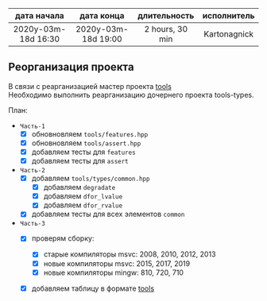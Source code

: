 
| дата начала         |   дата конца        | длительность    | исполнитель  |
|:-------------------:|:-------------------:|:---------------:|:------------:|
| 2020y-03m-18d 16:30 | 2020y-03m-18d 19:00 | 2 hours, 30 min | Kartonagnick |

Реорганизация проекта
---

В связи с реарганизацией мастер проекта [tools](https://github.com/Kartonagnick/tools)  
Необходимо выполнить реарганизацию дочернего проекта tools-types.  

План:  
  - `Часть-1`  
    - [x] обновновляем `tools/features.hpp`  
    - [x] обновновляем `tools/assert.hpp`  
    - [x] добавляем тесты для `features`  
    - [x] добавляем тесты для `assert`  
  - `Часть-2`  
    - [x] добавляем `tools/types/common.hpp`  
      - [x] добавляем `degradate`  
      - [x] добавляем `dfor_lvalue`  
      - [x] добавляем `dfor_rvalue`  
    - [x] добавляем тесты для всех элементов `сommon`  
  - `Часть-3`  
    - [x] проверям сборку:  
      - [x] старые компиляторы msvc: 2008, 2010, 2012, 2013  
      - [x] новые компиляторы msvc: 2015, 2017, 2019  
      - [x] новые компиляторы mingw: 810, 720, 710  
    - [x] добавляем таблицу в формате [tools][0]  


[0]: https://github.com/Kartonagnick/tools/blob/master/docs/table/table.md "таблица в формате tools"


